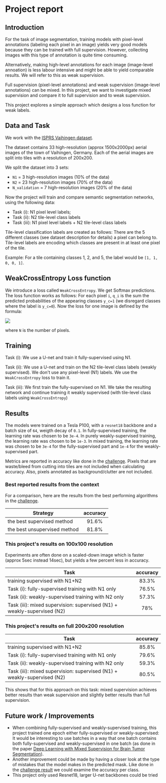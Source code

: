 # Project report

## Introduction

For the task of image segmentation, training models with pixel-level annotations (labeling each pixel in an image)
yields very good models because they can be trained with full supervision.
However, collecting images with this type of annotation is quite time consuming.

Alternatively, making high-level annotations for each image (image-level annoation)
is less labour intensive and might be able to yield comparable results.
We will refer to this as weak supervision.

Full supervision (pixel-level annotations) and weak supervision (image-level annotations) can be mixed.
In this project, we want to investigate mixed supervision and compare it to full supervision and to weak supervision.

This project explores a simple approach which designs a loss function for weak labels.

## Data and Task

We work with the [ISPRS Vaihingen dataset](http://www2.isprs.org/commissions/comm3/wg4/2d-sem-label-vaihingen.html).

The dataset contains 33 high-resolution (approx 1500x2000px) aerial images of the town of Vaihingen, Germany.
Each of the aerial images are split into tiles with a resolution of 200x200.

We split the dataset into 3 sets:
* `N1` = 3 high-resolution images (10% of the data)
* `N2` = 23 high-resolution images (70% of the data)
* `N_validation` = 7 high-resolution images (20% of the data)

Now the project will train and compare semantic segmentation networks, using the following data:
* Task (i)​: N1 pixel level labels;
* Task (ii): N2 tile-level class labels
* Task (iii)​: N1 pixel level labels + N2 tile-level class labels

Tile-level classification labels are created as follows:
There are the 5 different classes (see dataset description for details)
a pixel can belong to.
Tile-level labels are encoding which classes are present in at least one pixel of the tile.

Example:
For a tile containing classes 1, 2, and 5, the label would be `[1, 1, 0, 0, 1]`.

## WeakCrossEntropy Loss function

We introduce a loss called `WeakCrossEntropy`.
We get Softmax predictions.
The loss function works as follows:
For each pixel `i`, `q_i` is the sum the predicted probabilities
of the appearing classes `y_c=1`
(we disregard classes where the label is `y_c=0`).
Now the loss for one image is defined by the formula:

<img src="https://render.githubusercontent.com/render/math?math=loss = \sum_i^N -log(q_i)">

where `N` is the number of pixels.

## Training

Task (i): We use a U-net and train it fully-supervised using N1.

Task (ii): We use a U-net and train on the N2 tile-level class labels (weakly supervised).
We don't use any pixel-level (N1) labels.
We use the `WeakCrossEntropy` loss to train it.

Task (iii): We first train the fully-supervised on N1.
We take the resulting network and continue training it weakly supervised (with tile-level class labels using `WeakCrossEntropy`)

## Results

The models were trained on a Tesla P100, with a `resnet18` backbone
and a batch size of `64`, weigth decay of `0.1`.
In fully-supervised training, the learning rate was chosen to be `3e-4`.
In purely weakly-supervised training, the learning rate was chosen to be `1e-3`.
In mixed training, the learning rate was chosen to be `3e-4` for the fully-supervised part and `1e-4` for the weakly-supervised part.

Metrics are reported in accuracy like done in the
[challenge](http://www2.isprs.org/commissions/comm3/wg4/semantic-labeling.html#Vaihingen2D_label_eval).
Pixels that are waste/bleed from cutting into tiles are not included when calculating accuracy.
Also, pixels annotated as background/clutter are not included.

### Best reported results from the context

For a comparison, here are the results from the best performing algorithms in the
[challenge](http://www2.isprs.org/commissions/comm2/wg4/vaihingen-2d-semantic-labeling-contest.html).

| Strategy                     | accuracy |
|------------------------------|:--------:|
| the best supervised method   |   91.6%  |
| the best unsupervised method |   81.8%  |

### This project's results on 100x100 resolution

Experiments are often done on a scaled-down image which is faster (approx 5sec instead 14sec), but yields a few percent less in accuracy.

| Task                                                                    | accuracy |
|-------------------------------------------------------------------------|:--------:|
| training supervised with N1+N2                                          | 83.3%    |
| Task (i): fully-supervised training with N1 only                        | 76.5%    |
| Task (ii): weakly-supervised training with N2 only                      | 57.3%    |
| Task (iii): mixed supervision: supervised (N1) + weakly-supervised (N2) | 78%      |

### This project's results on full 200x200 resolution

| Task                                                                    | accuracy |
|-------------------------------------------------------------------------|:--------:|
| training supervised with N1+N2                                          | 85.8%    |
| Task (i): fully-supervised training with N1 only                        | 79.6%    |
| Task (ii): weakly-supervised training with N2 only                      | 59.3%    |
| Task (iii): mixed supervision: supervised (N1) + weakly-supervised (N2) | 80.5%    |

This shows that for this approach on this task: mixed supervision achieves better results than weak supervision
and slightly better results than full supervision.

## Future work / Improvements

* When combining fully-supervised and weakly-supervised training,
  this project trained one epoch either fully-supervised or weakly-supervised:
  It would be interesting to use batches in a way that one batch contains both fully-supervised and weakly-supervised
  in one batch (as done in the paper [Deep Learning with Mixed Supervision for Brain Tumor Segmentation](https://arxiv.org/abs/1812.04571)).
* Another improvement could be made by having a closer look at the type of mistakes that the model makes in the predicted mask.
  Like done in the [challenge result](http://www2.isprs.org/commissions/comm2/wg4/vaihingen-2d-semantic-labeling-contest.html)
  we could examine the accuracy per class.
* This project only used Resnet18, larger U-net backbones could be tried
